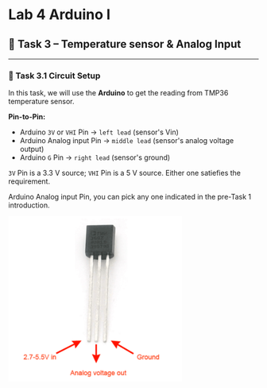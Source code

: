 # Lab 4 Arduino I

## :dart: Task 3 – Temperature sensor & Analog Input
---
### 📌 Task 3.1 Circuit Setup
In this task, we will use the **Arduino** to get the reading from TMP36 temperature sensor.

**Pin-to-Pin:**  
- Arduino `3V` or `VHI` Pin → `left lead` (sensor's Vin) 
- Arduino Analog input Pin  → `middle lead` (sensor's analog voltage output)  
- Arduino `G` Pin  → `right lead` (sensor's ground) 

`3V` Pin is a 3.3 V source; `VHI` Pin is a 5 V source. Either one satiefies the requirement.

Arduino Analog input Pin, you can pick any one  indicated in the pre-Task 1 introduction.

<img src="Pic/tmpcircuit.png" width="350">
